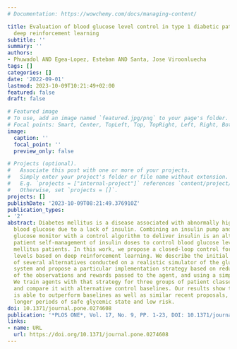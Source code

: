 ```yaml
---
# Documentation: https://wowchemy.com/docs/managing-content/

title: Evaluation of blood glucose level control in type 1 diabetic patients using
  deep reinforcement learning
subtitle: ''
summary: ''
authors:
- Phuwadol AND Egea-Lopez, Esteban AND Santa, Jose Viroonluecha
tags: []
categories: []
date: '2022-09-01'
lastmod: 2023-10-09T10:21:49+02:00
featured: false
draft: false

# Featured image
# To use, add an image named `featured.jpg/png` to your page's folder.
# Focal points: Smart, Center, TopLeft, Top, TopRight, Left, Right, BottomLeft, Bottom, BottomRight.
image:
  caption: ''
  focal_point: ''
  preview_only: false

# Projects (optional).
#   Associate this post with one or more of your projects.
#   Simply enter your project's folder or file name without extension.
#   E.g. `projects = ["internal-project"]` references `content/project/deep-learning/index.md`.
#   Otherwise, set `projects = []`.
projects: []
publishDate: '2023-10-09T08:21:49.376910Z'
publication_types:
- '2'
abstract: Diabetes mellitus is a disease associated with abnormally high levels of
  blood glucose due to a lack of insulin. Combining an insulin pump and continuous
  glucose monitor with a control algorithm to deliver insulin is an alternative to
  patient self-management of insulin doses to control blood glucose levels in diabetes
  mellitus patients. In this work, we propose a closed-loop control for blood glucose
  levels based on deep reinforcement learning. We describe the initial evaluation
  of several alternatives conducted on a realistic simulator of the glucoregulatory
  system and propose a particular implementation strategy based on reducing the frequency
  of the observations and rewards passed to the agent, and using a simple reward function.
  We train agents with that strategy for three groups of patient classes, evaluate
  and compare it with alternative control baselines. Our results show that our method
  is able to outperform baselines as well as similar recent proposals, by achieving
  longer periods of safe glycemic state and low risk.
doi: 10.1371/journal.pone.0274608
publication: '*PLOS ONE*, Vol. 17, No. 9, PP. 1-23, DOI: 10.1371/journal.pone.0274608'
links:
- name: URL
  url: https://doi.org/10.1371/journal.pone.0274608
---
```

